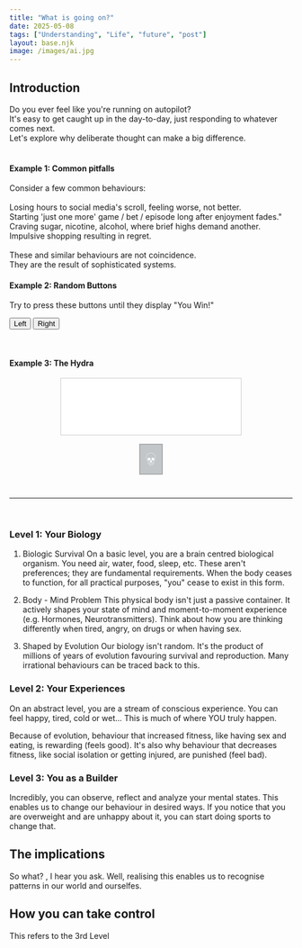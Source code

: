 ```yaml
---
title: "What is going on?"
date: 2025-05-08
tags: ["Understanding", "Life", "future", "post"]
layout: base.njk
image: /images/ai.jpg
---
```


## Introduction

Do you ever feel like you're running on autopilot? <br>
It's easy to get caught up in the day-to-day, just responding to whatever comes next. <br>
Let's explore why deliberate thought can make a big difference.<br><br>
#### Example 1: Common pitfalls <br>
Consider a few common behaviours: <br><br>
  Losing hours to social media's scroll, feeling worse, not better. <br>
  Starting 'just one more' game / bet / episode long after enjoyment fades." <br>
  Craving sugar, nicotine, alcohol, where brief highs demand another. <br>
  Impulsive shopping resulting in regret. <br><br>
These and similar behaviours are not coincidence. <br>
They are the result of sophisticated systems. <br>
#### Example 2: Random Buttons
<div class="interactive-game-two">
<p class="game-instruction">Try to press these buttons until they display "You Win!"</p>
  <div class="game-buttons-container">
    <button id="left-button">Left</button> 
    <button id="right-button">Right</button>
  </div>
  <p id="hint-message" aria-live="polite" style="min-height: 1.2em;"></p> 
  <p id="victory-message" aria-live="polite"></p> 
</div>
<script src="/js/buttons.js" defer></script>

#### Example 3: The Hydra

<div class="interactive-skull-game">
  <div id="problem-box-container" style="display: flex; flex-wrap: wrap; justify-content: center; align-items: center; min-height: 80px; padding: 10px; border: 1px solid #ccc; margin: 10px auto; width: 90%; max-width: 300px; background-color: #ffffff;">
  </div>
  <div style="text-align: center; margin-top: 15px;">
    <button id="skull-button" style="font-size: 2.5em; padding: 5px 10px; background-color: #6c757d; color: white; border: 2px solid #343a40; cursor: not-allowed; opacity: 0.4;" title="This seems important... but it's locked." aria-label="A locked button representing the root cause">💀</button>
  </div>
  <p id="skull-game-message" aria-live="polite" style="text-align: center; min-height: 1.2em; font-weight: bold; margin-top: 10px;"></p>
</div>
<hr>
<script src="/js/hydra.js" defer></script>

<br>


### Level 1: Your Biology

1. Biologic Survival
On a basic level, you are a brain centred biological organism.
You need air, water, food, sleep, etc. These aren't preferences; they are fundamental requirements. 
When the body ceases to function, for all practical purposes, "you" cease to exist in this form.

2. Body - Mind Problem
This physical body isn't just a passive container. 
It actively shapes your state of mind and moment-to-moment experience (e.g. Hormones, Neurotransmitters).
Think about how you are thinking differently when tired, angry, on drugs or when having sex.

3. Shaped by Evolution
Our biology isn't random.
It's the product of millions of years of evolution favouring survival and reproduction.
Many irrational behaviours can be traced back to this.


### Level 2: Your Experiences
On an abstract level, you are a stream of conscious experience. You can feel happy, tired, cold or wet...
This is much of where YOU truly happen. 

Because of evolution, behaviour that increased fitness, like having sex and eating, is rewarding (feels good). 
It's also why behaviour that decreases fitness, like social isolation or getting injured, are punished (feel bad).

### Level 3: You as a Builder
Incredibly, you can observe, reflect and analyze your mental states. 
This enables us to change our behaviour in desired ways. 
If you notice that you are overweight and are unhappy about it, you can start doing sports to change that.



## The implications

So what? , I hear you ask.
Well, realising this enables us to recognise patterns in our world and ourselfes.


## How you can take control

This refers to the 3rd Level

